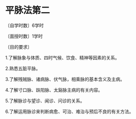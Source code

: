 # 平脉法第二

〔自学时数〕6学时

〔面授时数〕1学时

〔目的要求〕

1.了解脉象与体质、四时气候、饮食、精神等因素的关系。

2.熟悉五脏平脉。

3.了解残贼脉、诸病脉、伏气脉，相乘脉的基本含义及主病。

4.了解寸口脉、趺阳脉、太谿脉主病的有关内容。

5.了解脉诊与望诊、闻诊、问诊的关系。

6.了解运用脉诊来判断病愈、可治、难治与预后不良的有关方法。
